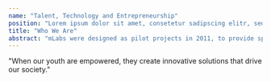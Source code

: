 ```yaml
---
name: "Talent, Technology and Entrepreneurship"
position: "Lorem ipsum dolor sit amet, consetetur sadipscing elitr, seddiam nonumy eirmod tempor."
title: "Who We Are"
abstract: "mLabs were designed as pilot projects in 2011, to provide specialized incubation and acceleration services to digital entrepreneurs. In the years since the ecosystems they serve have grown substantially, and the mLabs’ business models have similarly evolved."
---
```

"When our youth are empowered, they create innovative solutions that drive our society."


<!---
*FOR HTML BODY*

name ====> FOR THE PAGE TITLE
position ====> FOR THE PAGE SUBTITLE
html ====> FOR THE PAGE BODY CARD 


*FOR SEO*

title
abstract
-->